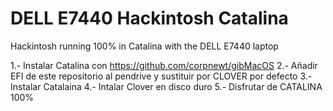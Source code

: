 # DELL E7440 Hackintosh Catalina
 Hackintosh running 100% in Catalina with the DELL E7440 laptop

1.- Instalar Catalina con https://github.com/corpnewt/gibMacOS
2.- Añadir EFI de este repositorio al pendrive y sustituir por CLOVER por defecto
3.- Instalar Catalaina
4.- Intalar Clover en disco duro
5.- Disfrutar de CATALINA 100%


